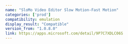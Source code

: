 ```yaml
---
name: "SloMo Video Editor Slow Motion-Fast Motion"
categories: ['prod']
compatibility: emulation
display_result: "Compatible"
version_from: "1.0.8.0"
link: https://apps.microsoft.com/detail/9P7C7XDLC06S
---
```

